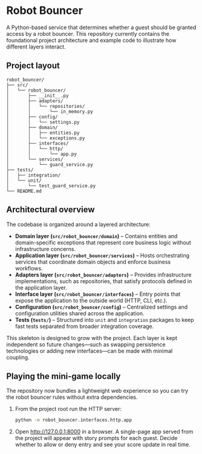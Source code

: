 # Robot Bouncer

A Python-based service that determines whether a guest should be granted access by a robot bouncer. This repository currently contains the foundational project architecture and example code to illustrate how different layers interact.

## Project layout

```
robot_bouncer/
├── src/
│   └── robot_bouncer/
│       ├── __init__.py
│       ├── adapters/
│       │   └── repositories/
│       │       └── in_memory.py
│       ├── config/
│       │   └── settings.py
│       ├── domain/
│       │   ├── entities.py
│       │   └── exceptions.py
│       ├── interfaces/
│       │   └── http/
│       │       └── app.py
│       └── services/
│           └── guard_service.py
├── tests/
│   ├── integration/
│   └── unit/
│       └── test_guard_service.py
└── README.md
```

## Architectural overview

The codebase is organized around a layered architecture:

- **Domain layer (`src/robot_bouncer/domain`)** – Contains entities and domain-specific exceptions that represent core business logic without infrastructure concerns.
- **Application layer (`src/robot_bouncer/services`)** – Hosts orchestrating services that coordinate domain objects and enforce business workflows.
- **Adapters layer (`src/robot_bouncer/adapters`)** – Provides infrastructure implementations, such as repositories, that satisfy protocols defined in the application layer.
- **Interface layer (`src/robot_bouncer/interfaces`)** – Entry points that expose the application to the outside world (HTTP, CLI, etc.).
- **Configuration (`src/robot_bouncer/config`)** – Centralized settings and configuration utilities shared across the application.
- **Tests (`tests/`)** – Structured into `unit` and `integration` packages to keep fast tests separated from broader integration coverage.

This skeleton is designed to grow with the project. Each layer is kept independent so future changes—such as swapping persistence technologies or adding new interfaces—can be made with minimal coupling.

## Playing the mini-game locally

The repository now bundles a lightweight web experience so you can try the robot bouncer rules without extra dependencies.

1. From the project root run the HTTP server:

   ```bash
   python -m robot_bouncer.interfaces.http.app
   ```

2. Open <http://127.0.0.1:8000> in a browser. A single-page app served from the project will appear with story prompts for
   each guest. Decide whether to allow or deny entry and see your score update in real time.

